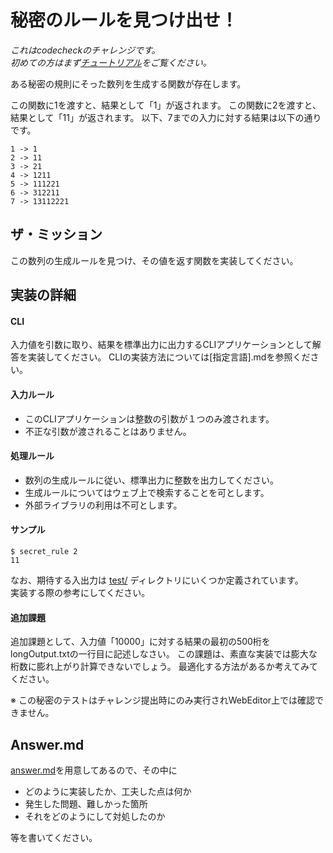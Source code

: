 # 秘密のルールを見つけ出せ！

*これはcodecheckのチャレンジです。  
初めての方はまず[チュートリアル](https://app.code-check.io/orgs/codecheck/challenges/77)をご覧ください。*

ある秘密の規則にそった数列を生成する関数が存在します。

この関数に1を渡すと、結果として「1」が返されます。
この関数に2を渡すと、結果として「11」が返されます。
以下、7までの入力に対する結果は以下の通りです。

```
1 -> 1
2 -> 11
3 -> 21
4 -> 1211
5 -> 111221
6 -> 312211
7 -> 13112221
```

## ザ・ミッション

この数列の生成ルールを見つけ、その値を返す関数を実装してください。

## 実装の詳細
#### CLI
入力値を引数に取り、結果を標準出力に出力するCLIアプリケーションとして解答を実装してください。
CLIの実装方法については[指定言語].mdを参照ください。

#### 入力ルール
- このCLIアプリケーションは整数の引数が１つのみ渡されます。
- 不正な引数が渡されることはありません。

#### 処理ルール
- 数列の生成ルールに従い、標準出力に整数を出力してください。
- 生成ルールについてはウェブ上で検索することを可とします。
- 外部ライブラリの利用は不可とします。

#### サンプル
```shell
$ secret_rule 2
11
```

なお、期待する入出力は [test/](./test/) ディレクトリにいくつか定義されています。  
実装する際の参考にしてください。

#### 追加課題

追加課題として、入力値「10000」に対する結果の最初の500桁をlongOutput.txtの一行目に記述しなさい。
この課題は、素直な実装では膨大な桁数に膨れ上がり計算できないでしょう。
最適化する方法があるか考えてみてください。

※ この秘密のテストはチャレンジ提出時にのみ実行されWebEditor上では確認できません。

## Answer.md
[answer.md](./answer.md)を用意してあるので、その中に

- どのように実装したか、工夫した点は何か
- 発生した問題、難しかった箇所
- それをどのようにして対処したのか

等を書いてください。
